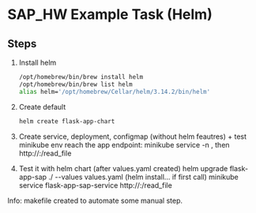 # SAP_HW Example Task (Helm)

## Steps

1. Install helm
    ```bash
    /opt/homebrew/bin/brew install helm
    /opt/homebrew/bin/brew list helm
    alias helm='/opt/homebrew/Cellar/helm/3.14.2/bin/helm'

2. Create default
    ```bash
    helm create flask-app-chart

3. Create service, deployment, configmap (without helm feautres) + test minikube env
    reach the app endpoint: minikube service <service name> -n <namespace>, then http://<ip>:<port>/read_file

3. Test it with helm chart (after values.yaml created)
    helm upgrade flask-app-sap ./ --values values.yaml  (helm install... if first call)
    minikube service flask-app-sap-service
    http://<ip>:<port>/read_file



Info: makefile created to automate some manual step.

